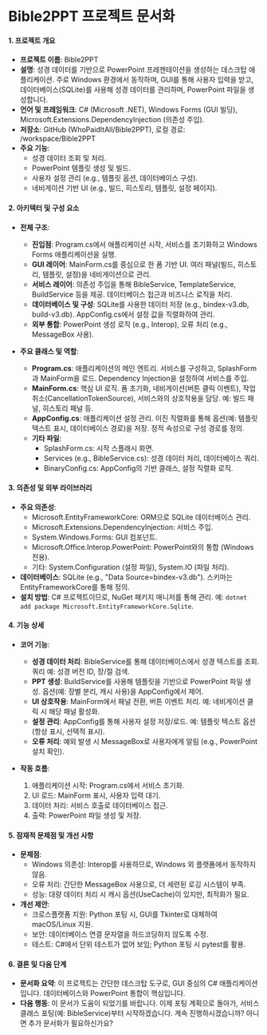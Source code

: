 # Bible2PPT 프로젝트 문서화

#### 1. 프로젝트 개요
- **프로젝트 이름**: Bible2PPT
- **설명**: 성경 데이터를 기반으로 PowerPoint 프레젠테이션을 생성하는 데스크탑 애플리케이션. 주로 Windows 환경에서 동작하며, GUI를 통해 사용자 입력을 받고, 데이터베이스(SQLite)를 사용해 성경 데이터를 관리하며, PowerPoint 파일을 생성합니다.
- **언어 및 프레임워크**: C# (Microsoft .NET), Windows Forms (GUI 빌딩), Microsoft.Extensions.DependencyInjection (의존성 주입).
- **저장소**: GitHub (WhoPaidItAll/Bible2PPT), 로컬 경로: /workspace/Bible2PPT
- **주요 기능**:
  - 성경 데이터 조회 및 처리.
  - PowerPoint 템플릿 생성 및 빌드.
  - 사용자 설정 관리 (e.g., 템플릿 옵션, 데이터베이스 구성).
  - 네비게이션 기반 UI (e.g., 빌드, 히스토리, 템플릿, 설정 페이지).

#### 2. 아키텍터 및 구성 요소
- **전체 구조**:
  - **진입점**: Program.cs에서 애플리케이션 시작, 서비스를 초기화하고 Windows Forms 애플리케이션을 실행.
  - **GUI 레이어**: MainForm.cs를 중심으로 한 폼 기반 UI. 여러 패널(빌드, 히스토리, 템플릿, 설정)을 네비게이션으로 관리.
  - **서비스 레이어**: 의존성 주입을 통해 BibleService, TemplateService, BuildService 등을 제공. 데이터베이스 접근과 비즈니스 로직을 처리.
  - **데이터베이스 및 구성**: SQLite를 사용한 데이터 저장 (e.g., bindex-v3.db, build-v3.db). AppConfig.cs에서 설정 값을 직렬화하여 관리.
  - **외부 통합**: PowerPoint 생성 로직 (e.g., Interop), 오류 처리 (e.g., MessageBox 사용).

- **주요 클래스 및 역할**:
  - **Program.cs**: 애플리케이션의 메인 엔트리. 서비스를 구성하고, SplashForm과 MainForm을 로드. Dependency Injection을 설정하여 서비스를 주입.
  - **MainForm.cs**: 핵심 UI 로직. 폼 초기화, 네비게이션(버튼 클릭 이벤트), 작업 취소(CancellationTokenSource), 서비스와의 상호작용을 담당. 예: 빌드 패널, 히스토리 패널 등.
  - **AppConfig.cs**: 애플리케이션 설정 관리. 이진 직렬화를 통해 옵션(예: 템플릿 텍스트 표시, 데이터베이스 경로)을 저장. 정적 속성으로 구성 경로를 정의.
  - **기타 파일**:
    - SplashForm.cs: 시작 스플래시 화면.
    - Services (e.g., BibleService.cs): 성경 데이터 처리, 데이터베이스 쿼리.
    - BinaryConfig.cs: AppConfig의 기반 클래스, 설정 직렬화 로직.

#### 3. 의존성 및 외부 라이브러리
- **주요 의존성**:
  - Microsoft.EntityFrameworkCore: ORM으로 SQLite 데이터베이스 관리.
  - Microsoft.Extensions.DependencyInjection: 서비스 주입.
  - System.Windows.Forms: GUI 컴포넌트.
  - Microsoft.Office.Interop.PowerPoint: PowerPoint와의 통합 (Windows 전용).
  - 기타: System.Configuration (설정 파일), System.IO (파일 처리).
- **데이터베이스**: SQLite (e.g., "Data Source=bindex-v3.db"). 스키마는 EntityFrameworkCore를 통해 정의.
- **설치 방법**: C# 프로젝트이므로, NuGet 패키지 매니저를 통해 관리. 예: `dotnet add package Microsoft.EntityFrameworkCore.Sqlite`.

#### 4. 기능 상세
- **코어 기능**:
  - **성경 데이터 처리**: BibleService를 통해 데이터베이스에서 성경 텍스트를 조회. 쿼리 예: 성경 버전 ID, 장/절 검색.
  - **PPT 생성**: BuildService를 사용해 템플릿을 기반으로 PowerPoint 파일 생성. 옵션(예: 장별 분리, 캐시 사용)을 AppConfig에서 제어.
  - **UI 상호작용**: MainForm에서 패널 전환, 버튼 이벤트 처리. 예: 네비게이션 클릭 시 해당 패널 활성화.
  - **설정 관리**: AppConfig를 통해 사용자 설정 저장/로드. 예: 템플릿 텍스트 옵션 (항상 표시, 선택적 표시).
  - **오류 처리**: 예외 발생 시 MessageBox로 사용자에게 알림 (e.g., PowerPoint 설치 확인).

- **작동 흐름**:
  1. 애플리케이션 시작: Program.cs에서 서비스 초기화.
  2. UI 로드: MainForm 표시, 사용자 입력 대기.
  3. 데이터 처리: 서비스 호출로 데이터베이스 접근.
  4. 출력: PowerPoint 파일 생성 및 저장.

#### 5. 잠재적 문제점 및 개선 사항
- **문제점**:
  - Windows 의존성: Interop를 사용하므로, Windows 외 플랫폼에서 동작하지 않음.
  - 오류 처리: 간단한 MessageBox 사용으로, 더 세련된 로깅 시스템이 부족.
  - 성능: 대량 데이터 처리 시 캐시 옵션(UseCache)이 있지만, 최적화가 필요.
- **개선 제안**:
  - 크로스플랫폼 지원: Python 포팅 시, GUI를 Tkinter로 대체하여 macOS/Linux 지원.
  - 보안: 데이터베이스 연결 문자열을 하드코딩하지 않도록 수정.
  - 테스트: C#에서 단위 테스트가 없어 보임; Python 포팅 시 pytest를 활용.

#### 6. 결론 및 다음 단계
- **문서화 요약**: 이 프로젝트는 간단한 데스크탑 도구로, GUI 중심의 C# 애플리케이션입니다. 데이터베이스와 PowerPoint 통합이 핵심입니다.
- **다음 행동**: 이 문서가 도움이 되었기를 바랍니다. 이제 포팅 계획으로 돌아가, 서비스 클래스 포팅(예: BibleService)부터 시작하겠습니다. 계속 진행하시겠습니까? 아니면 추가 문서화가 필요하신가요?